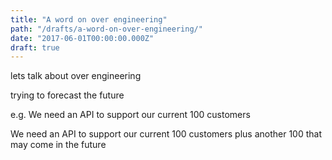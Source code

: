 ```yaml
---
title: "A word on over engineering"
path: "/drafts/a-word-on-over-engineering/"
date: "2017-06-01T00:00:00.000Z"
draft: true
---
```


lets talk about over engineering

trying to forecast the future

e.g. We need an API to support our current 100 customers

We need an API to support our current 100 customers plus another 100 that may come in the future

